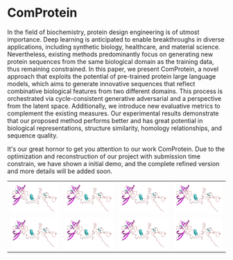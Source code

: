 # ComProtein
In the field of biochemistry, protein design engineering is of utmost importance. Deep learning is anticipated to enable breakthroughs in diverse applications, including synthetic biology, healthcare, and material science. Nevertheless, existing methods predominantly focus on generating new protein sequences from the same biological domain as the training data, thus remaining constrained. In this paper, we present ComProtein, a novel approach that exploits the potential of pre-trained protein large language models, which aims to generate innovative sequences that reflect combinative biological features from two different domains. This process is orchestrated via cycle-consistent generative adversarial and a perspective from the latent space. Additionally, we introduce new evaluative metrics to complement the existing measures. Our experimental results demonstrate that our proposed method performs better and has great potential in biological representations, structure similarity, homology relationships, and sequence quality.

It's our great hornor to get you attention to our work ComProtein. Due to the optimization and reconstruction of our project with submission time constrain, we have shown a initial demo, and the complete refined version and  more details will be added soon.

|  |  |  |  |
|---|---|---|---|
| ![alt text](images/C1.png "Title1")   | ![alt text](images/C1.png "Title2") | ![alt text](images/C1.png "Title3")   | ![alt text](images/C1.png "Title4") |
| ![alt text](images/C1.png "Title5")  | ![alt text](images/C1.png "Title6")  | ![alt text](images/C1.png "Title7") | ![alt text](images/C1.png "Title8") |
